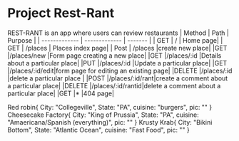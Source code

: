 # Project Rest-Rant

REST-RANT is an app where users can review restaurants
| Method | Path | Purpose |
| ------------- | ------------- | ------- |
| GET | / | Home page|
| GET | /places | Places index page|
| Post | /places |create new place|
|GET |/places/new |Form page creating a new place|
|GET |/places/:id |Details about a particular place|
|PUT |/places/:id |Update a particular place|
|GET |/places/:id/edit|form page for editing an existing page|
|DELETE |/places/:id |delete a particular place |
|POST |/places/:id/rant|create a comment about a particular place|
|DELETE |/places/:id/rantid|delete a comment about a particular place|
|GET |\* |404 page|

Red robin{
City: "Collegeville",
State: "PA",
cuisine: "burgers",
pic: ""
}
Cheesecake Factory{
City: "King of Prussia",
State: "PA",
cuisine: "Amaericana/Spanish (everything)",
pic: ""
}
Krusty Krab{
City: "Bikini Bottom",
State: "Atlantic Ocean",
cuisine: "Fast Food",
pic: ""
}
